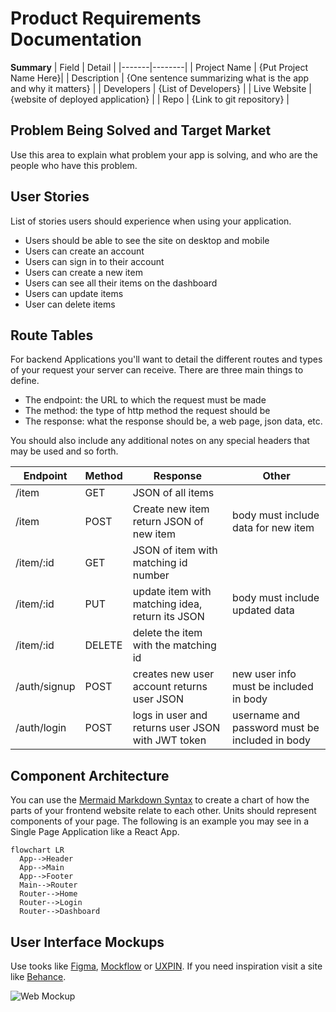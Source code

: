# Product Requirements Documentation

**Summary**
| Field | Detail |
|-------|--------|
| Project Name | {Put Project Name Here}|
| Description | {One sentence summarizing what is the app and why it matters} |
| Developers | {List of Developers} |
| Live Website | {website of deployed application} |
| Repo | {Link to git repository} |

## Problem Being Solved and Target Market

Use this area to explain what problem your app is solving, and who are the people who have this problem.

## User Stories

List of stories users should experience when using your application.

- Users should be able to see the site on desktop and mobile
- Users can create an account
- Users can sign in to their account
- Users can create a new item
- Users can see all their items on the dashboard
- Users can update items
- User can delete items

## Route Tables

For backend Applications you'll want to detail the different routes and types of your request your server can receive. There are three main things to define.

- The endpoint: the URL to which the request must be made
- The method: the type of http method the request should be
- The response: what the response should be, a web page, json data, etc.

You should also include any additional notes on any special headers that may be used and so forth.

| Endpoint | Method | Response | Other |
| -------- | ------ | -------- | ----- |
| /item | GET | JSON of all items | |
| /item | POST | Create new item return JSON of new item | body must include data for new item |
| /item/:id | GET | JSON of item with matching id number | |
| /item/:id | PUT | update item with matching idea, return its JSON | body must include updated data |
| /item/:id | DELETE | delete the item with the matching id | |
| /auth/signup | POST | creates new user account returns user JSON | new user info must be included in body |
| /auth/login | POST | logs in user and returns user JSON with JWT token | username and password must be included in body |

## Component Architecture

You can use the [Mermaid Markdown Syntax](https://mermaid-js.github.io/mermaid/#/flowchart) to create a chart of how the parts of your frontend website relate to each other. Units should represent components of your page. The following is an example you may see in a Single Page Application like a React App.

```mermaid
flowchart LR
  App-->Header
  App-->Main
  App-->Footer
  Main-->Router
  Router-->Home
  Router-->Login
  Router-->Dashboard
```

## User Interface Mockups

Use tooks like [Figma](https://www.figma.com/), [Mockflow](https://www.mockflow.com/) or [UXPIN](https://www.uxpin.com/). If you need inspiration visit a site like [Behance](https://www.behance.net/?tracking_source=typeahead_search_direct&search=web%20mockup). 

![Web Mockup](https://zippypixels.com/wp-content/uploads/2015/09/01-Free-perspective-website-mockup-824x542.jpg)
